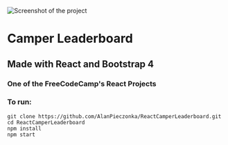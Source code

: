 ![Screenshot of the project](https://user-images.githubusercontent.com/20932829/30516542-8ba8eace-9b42-11e7-9138-c0188bd0b32e.jpg)
# Camper Leaderboard
## Made with React and Bootstrap 4
### One of the FreeCodeCamp's React Projects
### To run:
	git clone https://github.com/AlanPieczonka/ReactCamperLeaderboard.git
	cd ReactCamperLeaderboard
	npm install
	npm start 